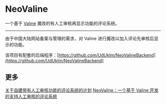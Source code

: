 # NeoValine

一个基于 [Valine](https://github.com/xCss/Valine) 魔改的有人工审核再显示功能的评论系统。

---

由于中国大陆网站备案与管理的需求，对 Valine 进行魔改以加入评论先审核后显示的功能。

该项目有配套的后端程序：[https://github.com/UdUklm/NeoValineBackend](https://github.com/UdUklm/NeoValineBackend)

## 更多

[关于自建带有人工审核功能的评论系统的计划](https://www.ohmysites.com/archives/11/)
[NeoValine：一个基于 Valine 开发的支持人工审核的评论系统](https://www.ohmysites.com/archives/15/)
